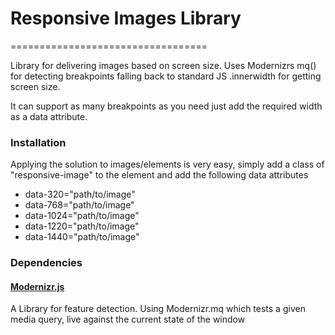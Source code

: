 <h1>Responsive Images Library</h1>
==================================

<p>Library for delivering images based on screen size. Uses Modernizrs mq() for detecting breakpoints falling back to standard JS .innerwidth for getting screen size.</p>

<p>It can support as many breakpoints as you need just add the required width as a data attribute. </p>

<h3>Installation</h3>

<p>Applying the solution to images/elements is very easy, simply add a class of "responsive-image" to the element and add the following data attributes</p>
<ul>
	<li>data-320="path/to/image"</li>
	<li>data-768="path/to/image"</li>
	<li>data-1024="path/to/image"</li>
	<li>data-1220="path/to/image"</li>
	<li>data-1440="path/to/image"</li>
</ul>

<h3>Dependencies</h3>

<h4><a href="http://modernizr.com/">Modernizr.js</a></h4>
<p>A Library for feature detection. Using Modernizr.mq which tests a given media query, live against the current state of the window</p>
